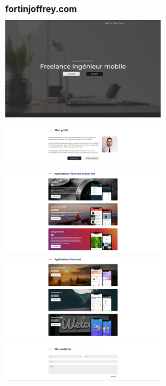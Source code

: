 # fortinjoffrey.com

![](screenshots/header.png)

![](screenshots/profile.png)

![](screenshots/portfolio_1.png)

![](screenshots/portfolio_2.png)

![](screenshots/contact_form.png)
